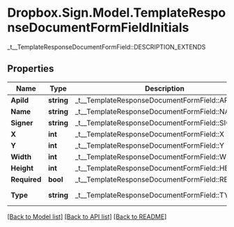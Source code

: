 # Dropbox.Sign.Model.TemplateResponseDocumentFormFieldInitials
_t__TemplateResponseDocumentFormField::DESCRIPTION_EXTENDS

## Properties

Name | Type | Description | Notes
------------ | ------------- | ------------- | -------------
**ApiId** | **string** |  _t__TemplateResponseDocumentFormField::API_ID  | [optional] 
**Name** | **string** |  _t__TemplateResponseDocumentFormField::NAME  | [optional] 
**Signer** | **string** |  _t__TemplateResponseDocumentFormField::SIGNER  | [optional] 
**X** | **int** |  _t__TemplateResponseDocumentFormField::X  | [optional] 
**Y** | **int** |  _t__TemplateResponseDocumentFormField::Y  | [optional] 
**Width** | **int** |  _t__TemplateResponseDocumentFormField::WIDTH  | [optional] 
**Height** | **int** |  _t__TemplateResponseDocumentFormField::HEIGHT  | [optional] 
**Required** | **bool** |  _t__TemplateResponseDocumentFormField::REQUIRED  | [optional] 
**Type** | **string** |  _t__TemplateResponseDocumentFormField::TYPE  | [default to "initials"]**Group** | **string** |  _t__TemplateResponseDocumentFormField::GROUP  | [optional] 

[[Back to Model list]](../README.md#documentation-for-models) [[Back to API list]](../README.md#documentation-for-api-endpoints) [[Back to README]](../README.md)

